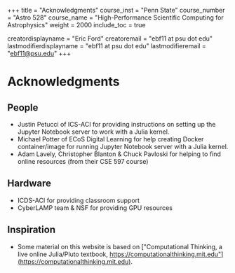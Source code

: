 +++
title = "Acknowledgments"
course_inst = "Penn State"
course_number = "Astro 528"
course_name = "High-Performance Scientific Computing for Astrophysics"
weight = 2000
include_toc = true

creatordisplayname = "Eric Ford"
creatoremail = "ebf11 at psu dot edu"
lastmodifierdisplayname = "ebf11 at psu dot edu"
lastmodifieremail = "ebf11@psu.edu"
+++

# Acknowledgments

## People
  + Justin Petucci of ICS-ACI for providing instructions on setting up the Jupyter Notebook server to work with a Julia kernel.
  + Michael Potter of ECoS Digital Learning for help creating Docker container/image for running Jupyter Notebook server with a Julia kernel.
  + Adam Lavely, Christopher Blanton & Chuck Pavloski for helping to find online resources (from their CSE 597 course)

## Hardware
  + ICDS-ACI for providing classroom support
  + CyberLAMP team & NSF for providing GPU resources

## Inspiration
  + Some material on this website is based on ["Computational Thinking, a live online Julia/Pluto textbook, https://computationalthinking.mit.edu"](https://computationalthinking.mit.edu).

